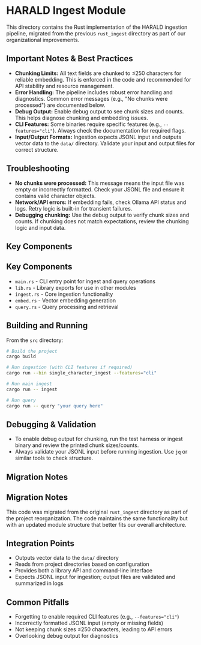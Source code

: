 # HARALD Ingest Module

This directory contains the Rust implementation of the HARALD ingestion
pipeline, migrated from the previous `rust_ingest` directory as part of our
organizational improvements.

## Important Notes & Best Practices

- **Chunking Limits:** All text fields are chunked to ≤250 characters for
  reliable embedding. This is enforced in the code and recommended for API
  stability and resource management.
- **Error Handling:** The pipeline includes robust error handling and
  diagnostics. Common error messages (e.g., "No chunks were processed") are
  documented below.
- **Debug Output:** Enable debug output to see chunk sizes and counts. This
  helps diagnose chunking and embedding issues.
- **CLI Features:** Some binaries require specific features (e.g.,
  `--features="cli"`). Always check the documentation for required flags.
- **Input/Output Formats:** Ingestion expects JSONL input and outputs vector
  data to the `data/` directory. Validate your input and output files for
  correct structure.

## Troubleshooting

- **No chunks were processed:** This message means the input file was empty or
  incorrectly formatted. Check your JSONL file and ensure it contains valid
  character objects.
- **Network/API errors:** If embedding fails, check Ollama API status and logs.
  Retry logic is built-in for transient failures.
- **Debugging chunking:** Use the debug output to verify chunk sizes and counts.
  If chunking does not match expectations, review the chunking logic and input
  data.

## Key Components

## Key Components

- `main.rs` - CLI entry point for ingest and query operations
- `lib.rs` - Library exports for use in other modules
- `ingest.rs` - Core ingestion functionality
- `embed.rs` - Vector embedding generation
- `query.rs` - Query processing and retrieval

## Building and Running

From the `src` directory:

```bash
# Build the project
cargo build

# Run ingestion (with CLI features if required)
cargo run --bin single_character_ingest --features="cli"

# Run main ingest
cargo run -- ingest

# Run query
cargo run -- query "your query here"
```

## Debugging & Validation

- To enable debug output for chunking, run the test harness or ingest binary and
  review the printed chunk sizes/counts.
- Always validate your JSONL input before running ingestion. Use `jq` or similar
  tools to check structure.

## Migration Notes

## Migration Notes

This code was migrated from the original `rust_ingest` directory as part of the
project reorganization. The code maintains the same functionality but with an
updated module structure that better fits our overall architecture.

## Integration Points

- Outputs vector data to the `data/` directory
- Reads from project directories based on configuration
- Provides both a library API and command-line interface
- Expects JSONL input for ingestion; output files are validated and summarized
  in logs

## Common Pitfalls

- Forgetting to enable required CLI features (e.g., `--features="cli"`)
- Incorrectly formatted JSONL input (empty or missing fields)
- Not keeping chunk sizes ≤250 characters, leading to API errors
- Overlooking debug output for diagnostics
